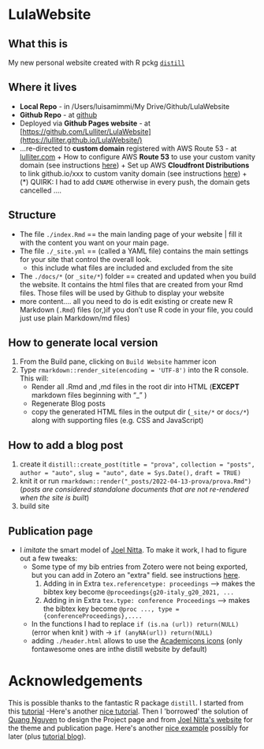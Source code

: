 # LulaWebsite


## What this is 
My new personal website created with R pckg [`distill`](https://www.rstudio.com/blog/distill/) 

## Where it lives 
+ **Local Repo** - in /Users/luisamimmi/My Drive/Github/LulaWebsite
+ **Github Repo** - at [github](https://github.com/Lulliter/LulaWebsite)
+ Deployed via **Github Pages website** - at [https://github.com/Lulliter/LulaWebsite](https://lulliter.github.io/LulaWebsite/)
+ ...re-directed to **custom domain** registered with AWS Route 53 - at [lulliter.com](https:www.lulliter.com)
		+ How to configure AWS **Route 53** to use your custom vanity domain (see instructions [here](https://medium.com/@benwiz/how-to-deploy-github-pages-with-aws-route-53-registered-custom-domain-and-force-https-bbea801e5ea3))
		+ Set up AWS **Cloudfront Distributions** to link github.io/xxx to custom vanity domain (see instructions [here](https://medium.com/@bschandu67/host-your-website-using-github-pages-aws-route53-and-aws-cloudfront-7345493d2ea6))
		+ (*) QUIRK: I had  to add `CNAME` otherwise in every push, the domain gets cancelled .... 

## Structure 
+ The file `./index.Rmd` == the main landing page of your website | fill it with the content you want on your main page.
+ The file `./_site.yml` == (called a YAML file) contains the main settings for your site that control the overall look.
	+ this include what files are included and excluded from the site
+ The `./docs/*` (or `_site/*`) folder ==  created and updated when you build the website. It contains the html files that are created from your Rmd files. Those files will be used by Github to display your website 
+ more content.... all you need to do is edit existing or create new R Markdown (`.Rmd`) files (or,)if you don’t use R code in your file, you could just use plain Markdown/md files)

## How to generate local version
1. From the Build pane, clicking on `Build Website` hammer icon
2. Type `rmarkdown::render_site(encoding = 'UTF-8')` into the R console. This will: 
	 + Render all .Rmd and ,md files in the root dir into HTML (**EXCEPT** markdown files beginning with “_” ) 
	 + Regenerate Blog posts  
	 + copy the generated HTML files in the output dir (`_site/*` or `docs/*`) along with supporting files (e.g. CSS and JavaScript)

## How to add a blog post
1. create it
`distill::create_post(title = "prova",`
`collection = "posts",`
`author = "auto",`
`slug = "auto",`
`date = Sys.Date(),`
`draft = TRUE)`
2. knit it or run `rmarkdown::render("_posts/2022-04-13-prova/prova.Rmd")`
(_posts are considered standalone documents that are not re-rendered when the site is built_)
3. build site 


## Publication page

+ I _imitate_ the smart model of [Joel Nitta](https://www.joelnitta.com/publications.html). To make it work, I had to figure out a few tweaks:
	+ Some type of my bib entries from Zotero were not being exported, but you can add in Zotero an "extra" field. see instructions [here](https://retorque.re/zotero-better-bibtex/exporting/extra-fields/).
		1.  Adding in in Extra `tex.referencetype: proceedings` --> makes the bibtex key become `@proceedings{g20-italy_g20_2021, ...`
		2. Adding in in Extra `tex.type: conference Proceedings` --> makes the bibtex key become `@proc ..., type = {conferenceProceedings},....`
	+ In the functions I had to replace `if (is.na (url)) return(NULL)` (error when knit ) with ->  `if (anyNA(url)) return(NULL)`  	
	+ adding `./header.html` allows to use the [Academicons icons](https://jpswalsh.github.io/academicons/) (only fontawesome ones are inthe distill website by default)

# Acknowledgements
This is possible thanks to the fantastic R package `distill`.
I started from this [tutorial](https://www.andreashandel.com/posts/distill-github-website/) -Here's another [nice tutorial](https://themockup.blog/posts/2020-08-01-building-a-blog-with-distill/#step-7-add-to-git). Then I 'borrowed' the solution of [Quang Nguyen](https://qntkhvn.netlify.app/) to design the Project page and from [Joel Nitta's website](https://github.com/joelnitta/joelnitta-home) for the theme and publication page. Here's another [nice example](https://github.com/jhelvy/jhelvy_distill) possibly for later (plus [tutorial blog](https://www.jhelvy.com/posts/2021-03-25-customizing-distill-with-htmltools-and-css/)).

<!-- Nice boxes in my posts copied from [Desirée De Leon](https://desiree.rbind.io/post/2019/making-tip-boxes-with-bookdown-and-rmarkdown/) --> 
